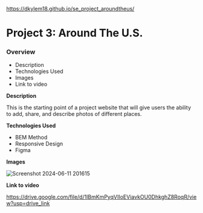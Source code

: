 https://dkylem18.github.io/se_project_aroundtheus/

# Project 3: Around The U.S.

### Overview

- Description
- Technologies Used
- Images
- Link to video

**Description**

This is the starting point of a project website that will give users the ability to add, share, and describe photos of different places.

**Technologies Used**

- BEM Method
- Responsive Design
- Figma

**Images**

![Screenshot 2024-06-11 201615](https://github.com/DKyleM18/se_project_aroundtheus/assets/160268891/5aac9df1-284b-4a2d-809c-b3348aec6e63)

**Link to video**

https://drive.google.com/file/d/1lBmKmPyqVIIoEViavkOU0DhkghZ8RoqR/view?usp=drive_link
